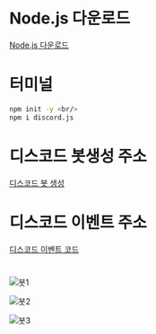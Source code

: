 # Node.js 다운로드
[Node.js 다운로드](https://nodejs.org)

# 터미널
```bash
npm init -y <br/>
npm i discord.js
```

# 디스코드 봇생성 주소 
[디스코드 봇 생성](https://discord.com/developers/)
# 디스코드 이벤트 주소
[디스코드 이벤트 코드](https://gist.github.com/Iliannnn/f4985563833e2538b1b96a8cb89d72bb)
#
![봇1](https://github.com/limseungchae/bot/assets/121989706/7803017b-d293-4dc6-8a59-81d3c8281180)

![봇2](https://github.com/limseungchae/bot/assets/121989706/279688d3-c408-47f2-a2fe-37c53e1e1be1)

![봇3](https://github.com/limseungchae/bot/assets/121989706/041cf9a3-9528-4ad7-9b56-35fb0bba071e)
